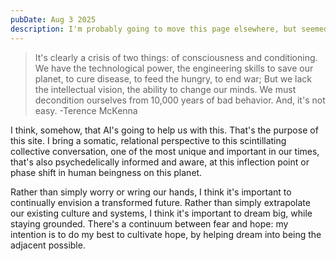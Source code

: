 ```yaml
---
pubDate: Aug 3 2025
description: I'm probably going to move this page elsewhere, but seemed to capture well a "mission statement", as it were, for what this project is about
---
```

> It's clearly a crisis of two things: of consciousness and conditioning. We have the technological power, the engineering skills to save our planet, to cure disease, to feed the hungry, to end war; But we lack the intellectual vision, the ability to change our minds. We must decondition ourselves from 10,000 years of bad behavior. And, it's not easy. -Terence McKenna

I think, somehow, that AI's going to help us with this. That's the purpose of this site. I bring a somatic, relational perspective to this scintillating collective conversation, one of the most unique and important in our times, that's also psychedelically informed and aware, at this inflection point or phase shift in human beingness on this planet.

Rather than simply worry or wring our hands, I think it's important to continually envision a transformed future. Rather than simply extrapolate our existing culture and systems, I think it's important to dream big, while staying grounded. There's a continuum between fear and hope: my intention is to do my best to cultivate hope, by helping dream into being the adjacent possible.